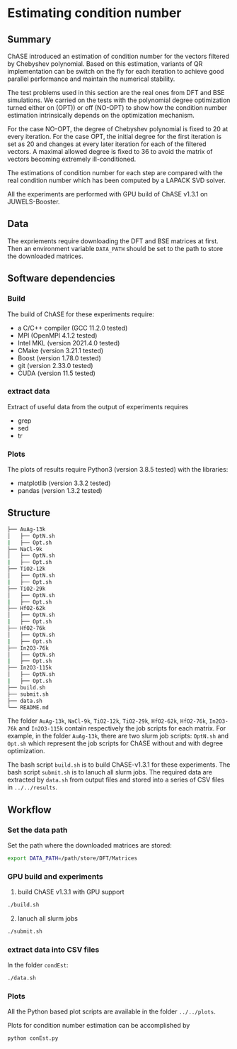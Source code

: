 # Estimating condition number

## Summary

ChASE introduced an estimation of condition number for the vectors filtered by Chebyshev polynomial. Based on this estimation, variants of QR implementation can be switch on the fly for each iteration to achieve good parallel performance and maintain the numerical stability.

The test problems used in this section are the real ones from DFT and BSE simulations. 
We carried on the tests with the polynomial degree optimization turned either on (OPT)) or off (NO-OPT) to show how the condition number estimation intrinsically depends on the optimization mechanism. 

For the case NO-OPT, the degree of Chebyshev polynomial is fixed to 20 at every iteration. For the case OPT, the initial degree for the first iteration is set as 20 and changes at every later iteration for each of the filtered vectors. A maximal allowed degree is fixed to $36$ to avoid the matrix of vectors becoming extremely ill-conditioned.

The estimations of condition number for each step are compared with the real condition number which has been computed by a LAPACK SVD solver.

All the experiments are performed with GPU build of ChASE v1.3.1 on JUWELS-Booster.


## Data

The expriements require downloading the DFT and BSE matrices at first. Then an environment variable `DATA_PATH` should be set to the path to store the downloaded matrices.

## Software dependencies

### Build

The build of ChASE for these experiments require:

- a C/C++ compiler (GCC 11.2.0 tested)
- MPI (OpenMPI 4.1.2 tested)
- Intel MKL (version 2021.4.0 tested)
- CMake (version 3.21.1 tested)
- Boost (version 1.78.0 tested)
- git (version 2.33.0 tested)
- CUDA (version 11.5 tested)

### extract data

Extract of useful data from the output of experiments requires

- grep
- sed
- tr

### Plots

The plots of results require Python3 (version 3.8.5 tested) with the libraries:

- matplotlib (version 3.3.2 tested)
- pandas (version 1.3.2 tested)

## Structure

```bash
├── AuAg-13k
│   ├── OptN.sh
|   ├── Opt.sh
├── NaCl-9k
│   ├── OptN.sh
|   ├── Opt.sh
├── TiO2-12k
│   ├── OptN.sh
|   ├── Opt.sh
├── TiO2-29k
│   ├── OptN.sh
|   ├── Opt.sh
├── HfO2-62k
│   ├── OptN.sh
|   ├── Opt.sh
├── HfO2-76k
│   ├── OptN.sh
|   ├── Opt.sh
├── In2O3-76k
│   ├── OptN.sh
|   ├── Opt.sh
├── In2O3-115k
│   ├── OptN.sh
|   ├── Opt.sh
├── build.sh
├── submit.sh
├── data.sh
└── README.md
```

The folder `AuAg-13k`, `NaCl-9k`, `TiO2-12k`, `TiO2-29k`, `HfO2-62k`, `HfO2-76k`, `In2O3-76k` and `In2O3-115k` contain respectively the job scripts for each matrix. For example, in the folder `AuAg-13k`, there are two slurm job scripts: `OptN.sh` and `Opt.sh` which represent the job scripts for ChASE without and with degree optimization.

The bash script `build.sh` is to build ChASE-v1.3.1 for these experiments. The bash script `submit.sh` is to lanuch all slurm jobs. The required data are extracted by `data.sh` from output files and stored into a series of CSV files in `../../results`.

## Workflow

### Set the data path

Set the path where the downloaded matrices are stored:

```bash
export DATA_PATH=/path/store/DFT/Matrices
```

### GPU build and experiments

1. build ChASE v1.3.1 with GPU support

```bash
./build.sh
```

2. lanuch all slurm jobs

```bash
./submit.sh
```

### extract data into CSV files

In the folder `condEst`:

```bash
./data.sh
```

### Plots

All the Python based plot scripts are available in the folder `../../plots`.

Plots for condition number estimation can be accomplished by

```bash 
python conEst.py
```




